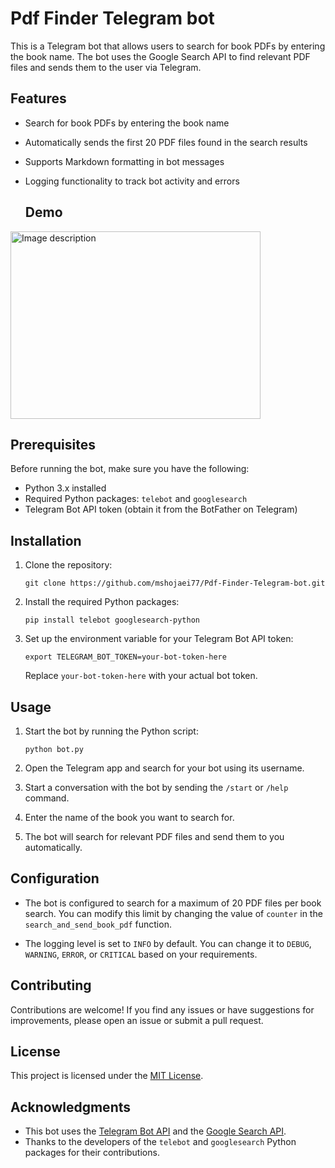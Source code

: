# Pdf Finder Telegram bot

This is a Telegram bot that allows users to search for book PDFs by entering the book name. The bot uses the Google Search API to find relevant PDF files and sends them to the user via Telegram.

## Features

- Search for book PDFs by entering the book name
- Automatically sends the first 20 PDF files found in the search results
- Supports Markdown formatting in bot messages
- Logging functionality to track bot activity and errors

  ## Demo
<img src="https://github.com/mshojaei77/Pdf-Finder-Telegram-bot/assets/76538971/03b280c8-7005-4549-8274-3938e329c4cb" alt="Image description" width="400" height="300">


## Prerequisites

Before running the bot, make sure you have the following:

- Python 3.x installed
- Required Python packages: `telebot` and `googlesearch`
- Telegram Bot API token (obtain it from the BotFather on Telegram)

## Installation

1. Clone the repository:

   ```
   git clone https://github.com/mshojaei77/Pdf-Finder-Telegram-bot.git
   ```

2. Install the required Python packages:

   ```
   pip install telebot googlesearch-python
   ```

3. Set up the environment variable for your Telegram Bot API token:

   ```
   export TELEGRAM_BOT_TOKEN=your-bot-token-here
   ```

   Replace `your-bot-token-here` with your actual bot token.

## Usage

1. Start the bot by running the Python script:

   ```
   python bot.py
   ```

2. Open the Telegram app and search for your bot using its username.

3. Start a conversation with the bot by sending the `/start` or `/help` command.

4. Enter the name of the book you want to search for.

5. The bot will search for relevant PDF files and send them to you automatically.

## Configuration

- The bot is configured to search for a maximum of 20 PDF files per book search. You can modify this limit by changing the value of `counter` in the `search_and_send_book_pdf` function.

- The logging level is set to `INFO` by default. You can change it to `DEBUG`, `WARNING`, `ERROR`, or `CRITICAL` based on your requirements.

## Contributing

Contributions are welcome! If you find any issues or have suggestions for improvements, please open an issue or submit a pull request.

## License

This project is licensed under the [MIT License](LICENSE).

## Acknowledgments

- This bot uses the [Telegram Bot API](https://core.telegram.org/bots/api) and the [Google Search API](https://developers.google.com/custom-search/v1/overview).
- Thanks to the developers of the `telebot` and `googlesearch` Python packages for their contributions.
